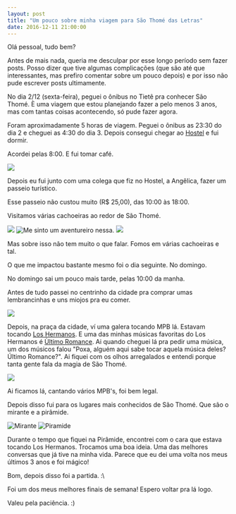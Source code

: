 ```yaml
---
layout: post
title: "Um pouco sobre minha viagem para São Thomé das Letras"
date: 2016-12-11 21:00:00
---
```


Olá pessoal, tudo bem?

Antes de mais nada, queria me desculpar por esse longo período sem fazer posts.
Posso dizer que tive algumas complicações (que são até que interessantes, mas prefiro comentar sobre um pouco depois) e por isso não pude escrever posts ultimamente.

No dia 2/12 (sexta-feira), peguei o ônibus no Tietê pra conhecer São Thomé. È uma viagem que estou planejando fazer a pelo menos 3 anos, mas com tantas coisas acontecendo, só pude fazer agora.

Foram aproximadamente 5 horas de viagem. Peguei o ônibus as 23:30 do dia 2 e cheguei as 4:30 do dia 3. Depois consegui chegar ao [Hostel](http://www.sumehostel.com/) e fui dormir.

Acordei pelas 8:00. E fui tomar café.

<img src="https://scontent.fcgh16-1.fna.fbcdn.net/v/t31.0-8/15370092_992300364235557_5995987184124449246_o.jpg?oh=f0781a56c1b60208f7d41e530c9f2578&oe=58BE3972" style="center">

Depois eu fui junto com uma colega que fiz no Hostel, a Angêlica, fazer um passeio turístico.

Esse passeio não custou muito (R$ 25,00), das 10:00 às 18:00.

Visitamos várias cachoeiras ao redor de São Thomé.


<img src="https://scontent.fcgh16-1.fna.fbcdn.net/v/t31.0-8/15325242_992301794235414_6003622622312025542_o.jpg?oh=3b40f712525481f6f347585001b0b395&oe=58BC9CDD" style="center">

<img src="https://scontent.fcgh16-1.fna.fbcdn.net/v/t31.0-8/15392777_992302964235297_4137477994012670155_o.jpg?oh=cae143f4576c9a807b8a42247ab4038d&oe=58EAD7EC" alt="Me sinto um aventureiro nessa." style="center">

<img src="https://scontent.fcgh16-1.fna.fbcdn.net/v/t31.0-8/q82/s960x960/15393017_992304704235123_5557394531836096559_o.jpg?oh=5f7e2bdd20a098532178a63c393d3875&oe=58B0EC9A" style="center">

Mas sobre isso não tem muito o que falar. Fomos em várias cachoeiras e tal.

O que me impactou bastante mesmo foi o dia seguinte. No domingo.

No domingo sai um pouco mais tarde, pelas 10:00 da manha.

Antes de tudo passei no centrinho da cidade pra comprar umas lembrancinhas e uns miojos pra eu comer.

<img src="https://scontent.fcgh16-1.fna.fbcdn.net/v/t31.0-8/15304465_992306367568290_2837718323476448959_o.jpg?oh=dc49bd830785a9bb980060c34304662a&oe=58F9FB92" style="center">

Depois, na praça da cidade, ví uma galera tocando MPB lá. Estavam tocando [Los Hermanos](https://www.youtube.com/watch?v=fHpv1HzCLUo). E uma das minhas músicas favoritas do Los Hermanos é [Ùltimo Romance](https://www.youtube.com/watch?v=6w3uAKabfFg).
Ai quando cheguei lá pra pedir uma música, um dos músicos falou "Poxa, alguém aqui sabe tocar aquela música deles? Último Romance?". Ai fiquei com os olhos arregalados e entendi porque tanta gente fala da magia de São Thomé.

<img src="https://scontent.fcgh16-1.fna.fbcdn.net/v/t31.0-8/15419704_992308394234754_5869286627877538814_o.jpg?oh=f8e03dab551c20d8419fe8475b38ea60&oe=58F36C40" style="center">

Ai ficamos lá, cantando vários MPB's, foi bem legal.

Depois disso fui para os lugares mais conhecidos de São Thomé. Que são o mirante e a pirâmide.

<img src="https://scontent.fcgh16-1.fna.fbcdn.net/v/t31.0-8/15384364_992311417567785_5646667772502714591_o.jpg?oh=f9821f8bff447a3e7745e4ceb2d2e717&oe=58EDB071" alt="Mirante" style="center">

<img src="https://scontent.fcgh16-1.fna.fbcdn.net/v/t31.0-8/15392948_992312167567710_3160755861122413788_o.jpg?oh=39f9d5be0b69a0d0f8ba95f94e738f29&oe=58BBFB9C" alt="Piramide" style="center">

Durante o tempo que fiquei na Pirâmide, encontrei com o cara que estava tocando Los Hermanos. Trocamos uma boa ideia. Uma das melhores conversas que já tive na minha vida. Parece que eu dei uma volta nos meus últimos 3 anos e foi mágico!

Bom, depois disso foi a partida. :\

Foi um dos meus melhores finais de semana! Espero voltar pra lá logo.

Valeu pela paciência. :)
